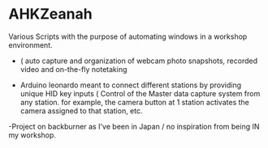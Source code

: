 # AHKZeanah
Various Scripts with the purpose of automating windows in a workshop environment.
- ( auto capture and organization of webcam photo snapshots, recorded video and on-the-fly notetaking

- Arduino leonardo meant to connect different stations by providing unique HID key inputs ( Control of the Master data capture system from any station. for example, the camera button at 1 station activates the camera assigned to that station, etc.

-Project on backburner as I've been in Japan / no inspiration from being IN my workshop.
